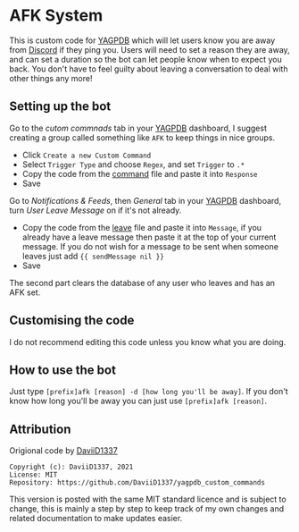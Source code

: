 # AFK System

This is custom code for [YAGPDB](https://yagpdb.xyz/) which will let users know you are away from [Discord](https://discord.com/) if they ping you. Users will need to set a reason they are away, and can set a duration so the bot can let people know when to expect you back. You don't have to feel guilty about leaving a conversation to deal with other things any more!

## Setting up the bot

Go to the *cutom commnads* tab in your [YAGPDB](https://yagpdb.xyz/) dashboard, I suggest creating a group called something like `AFK` to keep things in nice groups.
- Click `Create a new Custom Command`
- Select `Trigger Type` and choose `Regex`, and set `Trigger` to `.*`
- Copy the code from the [command](https://github.com/CJ0206/yagpdb-cc/blob/main/AFK/command.lua) file and paste it into `Response`
- Save

Go to *Notifications & Feeds*, then *General* tab in your [YAGPDB](https://yagpdb.xyz/) dashboard, turn *User Leave Message* on if it's not already.
- Copy the code from the [leave](https://github.com/CJ0206/yagpdb-cc/blob/main/AFK/leave.lua) file and paste it into `Message`, if you already have a leave message then paste it at the top of your current message. If you do not wish for a message to be sent when someone leaves just add `{{ sendMessage nil }}`
- Save

The second part clears the database of any user who leaves and has an AFK set.

## Customising the code

I do not recommend editing this code unless you know what you are doing.

## How to use the bot

Just type `[prefix]afk [reason] -d [how long you'll be away]`. If you don't know how long you'll be away you can just use `[prefix]afk [reason]`. 

## Attribution

Origional code by [DaviiD1337](https://github.com/DaviiD1337/yagpdb_custom_commands/tree/master/afk)

```
Copyright (c): DaviiD1337, 2021
License: MIT
Repository: https://github.com/DaviiD1337/yagpdb_custom_commands
```

This version is posted with the same MIT standard licence and is subject to change, this is mainly a step by step to keep track of my own changes and related documentation to make updates easier.
